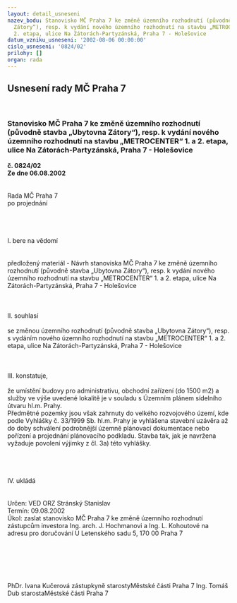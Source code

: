 ```yaml
---
layout: detail_usneseni
nazev_bodu: Stanovisko MČ Praha 7 ke změně územního rozhodnutí (původně stavba „Ubytovna
  Zátory“), resp. k vydání nového územního rozhodnutí na stavbu „METROCENTER“ 1. a
  2. etapa, ulice Na Zátorách-Partyzánská, Praha 7 - Holešovice
datum_vzniku_usneseni: '2002-08-06 00:00:00'
cislo_usneseni: '0824/02'
prilohy: []
organ: rada
---
```

<div id="ucUsn_pList" class="usn">
	<span><h2>Usnesení rady MČ Praha 7 </h2>
<br></span><div class="standBody">
<span><h3>Stanovisko MČ Praha 7 ke změně územního rozhodnutí (původně stavba „Ubytovna Zátory“), resp. k vydání nového územního rozhodnutí na stavbu „METROCENTER“ 1. a 2. etapa, ulice Na Zátorách-Partyzánská, Praha 7 - Holešovice</h3></span><div class="center">
		<strong>č. 0824/02</strong><br>
	</div>
<div class="center">
		<strong>Ze dne 06.08.2002</strong><br><br>
	</div>
<br>Rada MČ Praha 7<br>po projednání<br><br><br><br><br>I.	bere na vědomí<br><br> <br>předložený materiál - Návrh stanoviska MČ Praha 7 ke změně územního rozhodnutí (původně stavba „Ubytovna Zátory“), resp. k vydání nového územního rozhodnutí na stavbu „METROCENTER“ 1. a 2. etapa, ulice Na Zátorách-Partyzánská, Praha 7 - Holešovice<br><br><br><br>II.	souhlasí <br><br>se změnou územního rozhodnutí (původně stavba „Ubytovna Zátory“), resp. s vydáním nového územního rozhodnutí na stavbu „METROCENTER“ 1. a 2. etapa, ulice Na Zátorách-Partyzánská, Praha 7 - Holešovice<br><br><br><br>III.	konstatuje,<br><br>že umístění budovy pro administrativu, obchodní zařízení (do 1500 m2) a služby ve výše uvedené lokalitě je v souladu s Územním plánem sídelního útvaru hl.m. Prahy. <br>Předmětné pozemky jsou však zahrnuty do velkého rozvojového území, kde podle Vyhlášky č. 33/1999 Sb. hl.m. Prahy je vyhlášena stavební uzávěra až do doby schválení podrobnější územně plánovací dokumentace nebo pořízení a projednání plánovacího podkladu. Stavba tak, jak je navržena vyžaduje povolení výjimky z čl. 3a) této vyhlášky.<br><br><br><br><br>IV.	ukládá <br><br> <br>Určen:	VED ORZ  Stránský Stanislav<br>Termín: 09.08.2002<br>Úkol:	zaslat stanovisko MČ Praha 7 ke změně územního rozhodnutí zástupcům investora  Ing. arch. J. Hochmanovi a Ing. L. Kohoutové na adresu pro doručování U Letenského sadu 5, 170 00 Praha 7<br> <br><br><br><br> <br>	<br>PhDr. Ivana Kučerová zástupkyně starostyMěstské části Praha 7	Ing. Tomáš Dub starostaMěstské části Praha 7<br>	<br><br>
</div>
</div>
